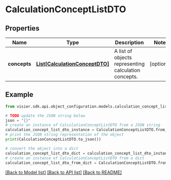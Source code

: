 # CalculationConceptListDTO


## Properties

Name | Type | Description | Notes
------------ | ------------- | ------------- | -------------
**concepts** | [**List[CalculationConceptDTO]**](CalculationConceptDTO.md) | A list of objects representing calculation concepts. | [optional] 

## Example

```python
from visier.sdk.api.object_configuration.models.calculation_concept_list_dto import CalculationConceptListDTO

# TODO update the JSON string below
json = "{}"
# create an instance of CalculationConceptListDTO from a JSON string
calculation_concept_list_dto_instance = CalculationConceptListDTO.from_json(json)
# print the JSON string representation of the object
print(CalculationConceptListDTO.to_json())

# convert the object into a dict
calculation_concept_list_dto_dict = calculation_concept_list_dto_instance.to_dict()
# create an instance of CalculationConceptListDTO from a dict
calculation_concept_list_dto_from_dict = CalculationConceptListDTO.from_dict(calculation_concept_list_dto_dict)
```
[[Back to Model list]](../README.md#documentation-for-models) [[Back to API list]](../README.md#documentation-for-api-endpoints) [[Back to README]](../README.md)


